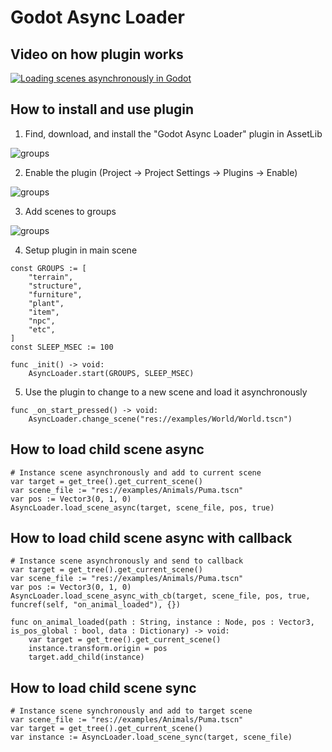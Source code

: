 # Godot Async Loader


## Video on how plugin works

[![Loading scenes asynchronously in Godot](https://img.youtube.com/vi/PFCWlwdfK_k/0.jpg)](https://youtu.be/PFCWlwdfK_k, "Loading scenes asynchronously in Godot")

## How to install and use plugin

1. Find, download, and install the "Godot Async Loader" plugin in AssetLib

![groups](https://github.com/ImmersiveRPG/GodotAsyncLoader/blob/main/docs/asset_lib.png)

2. Enable the plugin (Project -> Project Settings -> Plugins -> Enable)

![groups](https://github.com/ImmersiveRPG/GodotAsyncLoader/blob/main/docs/plugins.png)

3. Add scenes to groups

![groups](https://github.com/ImmersiveRPG/GodotAsyncLoader/blob/main/docs/groups.png)

4. Setup plugin in main scene
```GDScript
const GROUPS := [
	"terrain",
	"structure",
	"furniture",
	"plant",
	"item",
	"npc",
	"etc",
]
const SLEEP_MSEC := 100

func _init() -> void:
	AsyncLoader.start(GROUPS, SLEEP_MSEC)
```

5. Use the plugin to change to a new scene and load it asynchronously
```GDScript
func _on_start_pressed() -> void:
	AsyncLoader.change_scene("res://examples/World/World.tscn")
```

## How to load child scene async

```GDScript
# Instance scene asynchronously and add to current scene
var target = get_tree().get_current_scene()
var scene_file := "res://examples/Animals/Puma.tscn"
var pos := Vector3(0, 1, 0)
AsyncLoader.load_scene_async(target, scene_file, pos, true)
```

## How to load child scene async with callback

```GDScript
# Instance scene asynchronously and send to callback
var target = get_tree().get_current_scene()
var scene_file := "res://examples/Animals/Puma.tscn"
var pos := Vector3(0, 1, 0)
AsyncLoader.load_scene_async_with_cb(target, scene_file, pos, true, funcref(self, "on_animal_loaded"), {})

func on_animal_loaded(path : String, instance : Node, pos : Vector3, is_pos_global : bool, data : Dictionary) -> void:
	var target = get_tree().get_current_scene()
	instance.transform.origin = pos
	target.add_child(instance)
```

## How to load child scene sync

```GDScript
# Instance scene synchronously and add to target scene
var scene_file := "res://examples/Animals/Puma.tscn"
var target = get_tree().get_current_scene()
var instance := AsyncLoader.load_scene_sync(target, scene_file)
```
